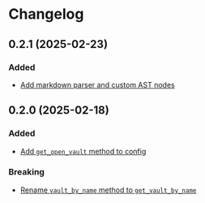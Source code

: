 # Changelog

## 0.2.1 (2025-02-23)

### Added

- [Add markdown parser and custom AST nodes](https://github.com/erikjuhani/basalt/commit/125bf5d4637f20b9816cb383c56c750a3e35d40c)

## 0.2.0 (2025-02-18)

### Added

- [Add `get_open_vault` method to config](https://github.com/erikjuhani/basalt/commit/8e7647bf9636392b6c330c4b6fe38e46f17f8a5a)

### Breaking

- [Rename `vault_by_name` method to `get_vault_by_name`](https://github.com/erikjuhani/basalt/commit/288931ae87fb639fd6437fa21b9a9b68a612b0d0)

